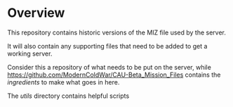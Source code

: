 # Overview

This repository contains historic versions of the MIZ file used by the server.

It will also contain any supporting files that need to be added to get a working server.

Consider this a repository of what needs to be put on the server, while https://github.com/ModernColdWar/CAU-Beta_Mission_Files contains the *ingredients* to make what goes in here.

The _utils_ directory contains helpful scripts
